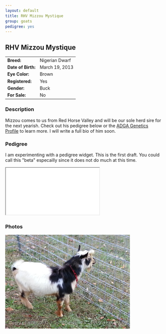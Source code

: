 ```yaml
---
layout: default
title: RHV Mizzou Mystique
group: goats
pedigree: yes
---
```


## RHV Mizzou Mystique
| | |
|:---|:---
|**Breed:**|Nigerian Dwarf
|**Date of Birth:**|March 19, 2013
|**Eye Color:**|Brown
|**Registered:**|Yes
|**Gender:**|Buck
|**For Sale:**|No

### Description

Mizzou comes to us from Red Horse Valley and will be our sole herd sire for the next yearish. 
Check out his pedigree below or the [ADGA Genetics Profile](http://www.adgagenetics.org/GoatDetail.aspx?RegNumber=D001630035)
to learn more. I will write a full bio of him soon. 

### Pedigree

I am experimenting with a pedigree widget. This is the first draft. You could call this "beta" 
especailly since it does not do much at this time.

<iframe src="/goats/pedigree.html" marginwidth="0" marginheight="0" scrolling="no"></iframe>

### Photos

<img src="/images/goats/RHV_Mizzou_Mystique/1.jpg" alt="Image of RHV Mizzou Mystique" class="pic"/>

